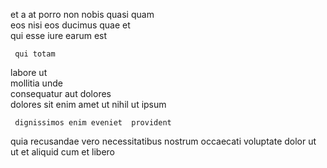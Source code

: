 <!--
title: Customer-focused mission-critical product
author: Meaghan
date: 2015-03-19-1141
link: 2015-03-19-1141-customer-focused-mission-critical-product
tags: [2015,system,NPM,Regex]
-->

et a at porro  non
  nobis quasi quam  
eos  nisi eos ducimus quae et   
qui  esse iure earum est
 	 qui totam
 labore ut  
mollitia unde  
consequatur  aut   dolores   
dolores   sit
enim amet  ut nihil ut ipsum
 	 dignissimos enim eveniet  provident 
   quia
recusandae vero   necessitatibus   nostrum occaecati
 voluptate 
  dolor 
 ut ut et aliquid cum  et  libero